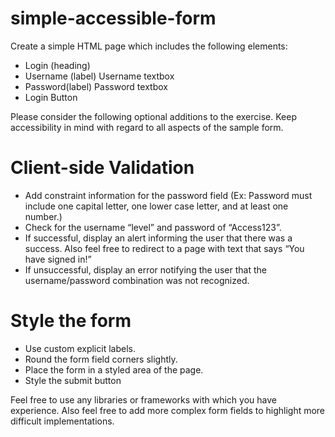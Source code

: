 # simple-accessible-form
Create a simple HTML page which includes the following elements: 

* Login (heading)
* Username (label) Username textbox
* Password(label) Password textbox
* Login Button

 Please consider the following optional additions to the exercise. Keep accessibility in mind with regard to all aspects of the sample form.


# Client-side Validation
* Add constraint information for the password field (Ex: Password must include one capital letter, one lower case letter, and at least one number.)
* Check for the username “level” and password of “Access123”.
* If successful, display an alert informing the user that there was a success. Also feel free to redirect to a page with text that says “You have signed in!”
* If unsuccessful, display an error notifying the user that the username/password combination was not recognized.
# Style the form
* Use custom explicit labels.
* Round the form field corners slightly.
* Place the form in a styled area of the page.
* Style the submit button


Feel free to use any libraries or frameworks with which you have experience. Also feel free to add more complex form fields to highlight more difficult implementations. 